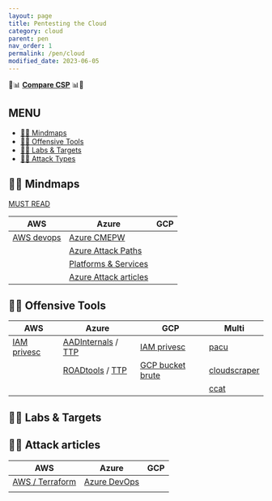 ```yaml
---
layout: page
title: Pentesting the Cloud
category: cloud
parent: pen
nav_order: 1
permalink: /pen/cloud
modified_date: 2023-06-05
---
```



👀📊 **[Compare CSP](https://comparecloud.in/)** 📊👀


## <a name='MENU'></a>MENU

<!-- vscode-markdown-toc -->
* [👀🧠 Mindmaps](#Mindmaps)
* [👀🔫 Offensive Tools](#OffensiveTools)
* [👀🎯 Labs & Targets](#LabsTargets)
* [👀🔥 Attack Types](#AttackTypes)

<!-- vscode-markdown-toc-config
	numbering=false
	autoSave=true
	/vscode-markdown-toc-config -->
<!-- /vscode-markdown-toc -->

## <a name='Mindmaps'></a>👀🧠 Mindmaps


[MUST READ](https://attack.mitre.org/matrices/enterprise/cloud/)

| **AWS** | **Azure** | **GCP** | 
|---------|-----------|---------|
| [AWS devops](https://www.awsgeek.com/) | [Azure CMEPW](https://github.com/CMEPW/azure-mindmap) |  |
|  | [Azure Attack Paths](https://cloudbrothers.info/en/azure-attack-paths/) | |
|  | [Platforms & Services](https://blog.microwavewitness.eu/work/microsoft/static/microsoft_services.png)
|  | [Azure Attack articles](https://securecloud.blog/) | |


## <a name='OffensiveTools'></a>👀🔫 Offensive Tools 

| **AWS** | **Azure** | **GCP** | **Multi** |
|---------|-----------|---------|-----------|
| [IAM privesc](https://github.com/RhinoSecurityLabs/AWS-IAM-Privilege-Escalation)| [AADInternals](https://github.com/Gerenios/AADInternals) / [TTP](https://attack.mitre.org/software/S0677/) | [IAM privesc](https://github.com/RhinoSecurityLabs/GCP-IAM-Privilege-Escalation) | [pacu](https://github.com/RhinoSecurityLabs/pacu)|
| | [ROADtools](https://github.com/dirkjanm/ROADtools) / [TTP](https://attack.mitre.org/software/S0684/)| [GCP bucket brute](https://github.com/RhinoSecurityLabs/GCPBucketBrute)| [cloudscraper](https://github.com/RhinoSecurityLabs/CloudScraper)|
| | | |[ccat](https://github.com/RhinoSecurityLabs/ccat)|

## <a name='LabsTargets'></a>👀🎯 Labs & Targets


## <a name='AttackTypes'></a>👀🔥 Attack articles

| **AWS** | **Azure** | **GCP** | 
|---------|-----------|---------|
| [AWS / Terraform](https://sysdig.com/blog/cloud-breach-terraform-data-theft/) | [Azure DevOps](https://www.synacktiv.com/publications/cicd-secrets-extraction-tips-and-tricks.html) | |
| | []() | |